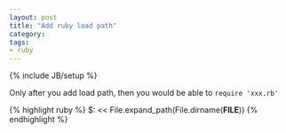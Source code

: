 ```yaml
---
layout: post
title: "Add ruby load path"
category: 
tags:
- ruby
---
```

{% include JB/setup %}

Only after you add load path, then you would be able to `require 'xxx.rb'`

{% highlight ruby %}
$: << File.expand_path(File.dirname(__FILE__))
{% endhighlight %}